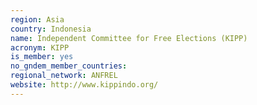 ```yaml
---
region: Asia
country: Indonesia
name: Independent Committee for Free Elections (KIPP)
acronym: KIPP
is_member: yes
no_gndem_member_countries: 
regional_network: ANFREL
website: http://www.kippindo.org/
---
```

